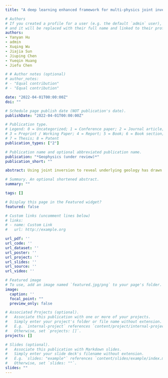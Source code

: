 ```yaml
---
title: "A deep learning enhanced framework for multi-physics joint inversion"

# Authors
# If you created a profile for a user (e.g. the default `admin` user), write the username (folder name) here
# and it will be replaced with their full name and linked to their profile.
authors:
- Yanyan Hu
- admin
- Xuqing Wu
- Jiajia Sun
- Jiuping Chen
- Yueqin Huang
- Jiefu Chen

# # Author notes (optional)
# author_notes:
# - "Equal contribution"
# - "Equal contribution"

date: "2022-04-01T00:00:00Z"
doi: ""

# Schedule page publish date (NOT publication's date).
publishDate: "2022-04-01T00:00:00Z"

# Publication type.
# Legend: 0 = Uncategorized; 1 = Conference paper; 2 = Journal article;
# 3 = Preprint / Working Paper; 4 = Report; 5 = Book; 6 = Book section;
# 7 = Thesis; 8 = Patent
publication_types: ["2"]

# Publication name and optional abbreviated publication name.
publication: "*Geophysics (under review)*"
publication_short: ""

abstract: Using joint inversion to reveal underlying geology has drawn considerable research attention due to the availability of multiple geophysical datasets, ever-increasing computational resources, advanced inversion methodologies, and reduced uncertainties. A key issue of joint inversion is to develop effective strategies to link different geophysical data in a unified mathematical framework, where the information obtained from different models can complement each other. In this paper, we propose a deep learning enhanced (DLE) joint inversion framework to simultaneously reconstruct different physical models by fusing different types of geophysical data. Traditionally, structure similarity constraints are pursued by joint inversion algorithms using manually crafted formulations (e.g. cross gradient). In this work, the constraint is constructed by a deep neural network (DNN) during the learning process. The framework is designed to combine the DNN and the traditional independent inversion workflow together and improve the joint inversion result iteratively. The network can be easily extended to incorporate multi-physics without structural changes. Numerical experiments on the joint inversion of 2D DC resistivity data and seismic travel time show that the DLE framework achieves more accurate recovered property values and structural features than independent inversions and conventional cross gradient based joint inversion. In addition, this learning-based framework demonstrates excellent generalization abilities when tested on datasets using divergent geological structures. It can also handle different sensing configurations and nonconforming discretization.

# Summary. An optional shortened abstract.
summary: ""

tags: []

# Display this page in the Featured widget?
featured: false

# Custom links (uncomment lines below)
# links:
# - name: Custom Link
#   url: http://example.org

url_pdf: ''
url_code: ''
url_dataset: ''
url_poster: ''
url_project: ''
url_slides: ''
url_source: ''
url_video: ''

# Featured image
# To use, add an image named `featured.jpg/png` to your page's folder.
image:
  caption: ''
  focal_point: ""
  preview_only: false

# Associated Projects (optional).
#   Associate this publication with one or more of your projects.
#   Simply enter your project's folder or file name without extension.
#   E.g. `internal-project` references `content/project/internal-project/index.md`.
#   Otherwise, set `projects: []`.
projects: []

# Slides (optional).
#   Associate this publication with Markdown slides.
#   Simply enter your slide deck's filename without extension.
#   E.g. `slides: "example"` references `content/slides/example/index.md`.
#   Otherwise, set `slides: ""`.
slides: ""
---
```

